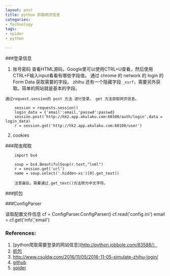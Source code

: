 ```yaml
---
layout: post
title: python 抓取网页信息
categories: 
- Technology
tags:
- spider
- python

---
```


###登录信息
1. 账号密码
    查看HTML源码，Google里可以使用CTRL+U查看，然后使用CTRL+F输入input看看有哪些字段值。
    通过 chrome 的 network 的 login 的 Form Data 获取需要的字段。
    zhihu 还有一个隐藏字段 `_xsrf`，需要另外获取。简单的网站就是基本的字段。

<!--more-->

    通过request.session的 post 方法 进行登录。 get 方法获取网页信息。

        session = requests.session()
        login_data = {'email':email,'passwd':passwd}
        session.post('http://hk2.app.akulaku.com:60100/auth/login',data = login_data)
        r = session.get('http://hk2.app.akulaku.com:60100/user')

2. cookies

###爬虫爬取

        import bs4

        soup = bs4.BeautifulSoup(r.text,"lxml")
        r = session.get('url')
        name = soup.select('.hidden-xs')[0].get_text()

        注意最后，需要通过.get_text()方法转为中文字符。


###抓包

###ConfigParser

读取配置文件信息
        cf = ConfigParser.ConfigParser()
        cf.read('config.ini')
        email = cf.get('info','email')


### References:
1. [python爬取需要登录的网站信息](http://python.jobbole.com/83588/）
2. [抓包](http://www.jianshu.com/p/9822e3f28f0a)
3. http://www.csuldw.com/2016/11/05/2016-11-05-simulate-zhihu-login/
4. [github](https://github.com/lining0806/PythonSpiderNotes/blob/master/ZhihuSpider/ZhihuSpider.py)
5. [spider](http://www.lining0806.com/python%E5%85%A5%E9%97%A8%E7%BD%91%E7%BB%9C%E7%88%AC%E8%99%AB%E4%B9%8B%E7%B2%BE%E5%8D%8E%E7%89%88/)